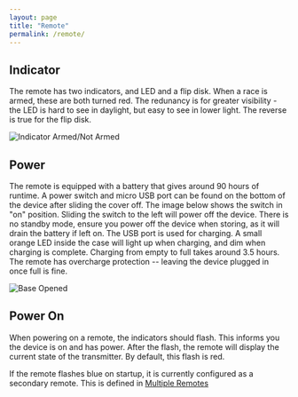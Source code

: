 ```yaml
---
layout: page
title: "Remote"
permalink: /remote/
---
```


## Indicator

The remote has two indicators, and LED and a flip disk. When a race is armed, these are both turned red. The redunancy is for greater visibility - the LED is hard to see in daylight, but easy to see in lower light. The reverse is true for the flip disk.

![Indicator Armed/Not Armed](/starter_indicator_docs/assets/armed_notarmed.png)

## Power

The remote is equipped with a battery that gives around 90 hours of runtime. A power switch and micro USB port can be found on the bottom of the device after sliding the cover off. The image below shows the switch in "on" position. Sliding the switch to the left will power off the device. There is no standby mode, ensure you power off the device when storing, as it will drain the battery if left on. The USB port is used for charging. A small orange LED inside the case will light up when charging, and dim when charging is complete. Charging from empty to full takes around 3.5 hours. The remote has overcharge protection -- leaving the device plugged in once full is fine.

![Base Opened](/starter_indicator_docs/assets/switch_usb_remote.png)

## Power On

When powering on a remote, the indicators should flash. This informs you the device is on and has power. After the flash, the remote will display the current state of the transmitter. By default, this flash is red.

If the remote flashes blue on startup, it is currently configured as a secondary remote. This is defined in [Multiple Remotes](/starter_indicator_docs/configuration)